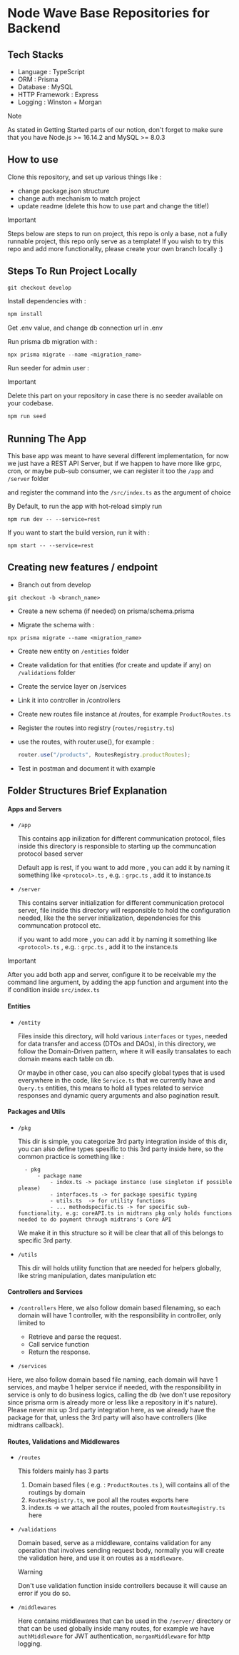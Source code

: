 # Node Wave Base Repositories for Backend


## Tech Stacks 

- Language : TypeScript 
- ORM : Prisma 
- Database : MySQL
- HTTP Framework : Express 
- Logging : Winston + Morgan

> [!NOTE]  
>  As stated in Getting Started parts of our notion, don't forget to make sure that you have Node.js >= 16.14.2 and MySQL >= 8.0.3

## How to use

Clone this repository, and set up various things like :

- change package.json structure
- change auth mechanism to match project
- update readme (delete this how to use part and change the title!)

> [!IMPORTANT]  
>  Steps below are steps to run on project, this repo is only a base, not a fully runnable project, this repo only serve as a template! If you wish to try this repo and add more functionality, please create your own branch locally :)

## Steps To Run Project Locally

```
git checkout develop
```
Install dependencies with :

```powershell
npm install
```

Get .env value, and change db connection url in .env

Run prisma db migration with :

```powershell
npx prisma migrate --name <migration_name>
```
Run seeder for admin user :

  > [!IMPORTANT]  
  > Delete this part on your repository in case there is no seeder available on your codebase.

```powershell
npm run seed
```

## Running The App 

This base app was meant to have several different implementation, for now we just have a REST API Server, but if we happen to 
have more like grpc, cron, or maybe pub-sub consumer, we can register it too the 
`/app` and `/server` folder 

and register the command into the `/src/index.ts` as the argument of choice 

By Default, to run the app with hot-reload simply run 
```
npm run dev -- --service=rest
```

If you want to start the build version, run it with : 
```
npm start -- --service=rest
```

## Creating new features / endpoint

- Branch out from develop
```
git checkout -b <branch_name>
```
- Create a new schema (if needed) on prisma/schema.prisma

- Migrate the schema with :
```
npx prisma migrate --name <migration_name>
```

- Create new entity on `/entities` folder

- Create validation for that entities (for create and update if any) on `/validations` folder

- Create the service layer on /services

- Link it into controller in /controllers

- Create new routes file instance at /routes, for example `ProductRoutes.ts`

- Register the routes into registry (`routes/registry.ts`)

- use the routes, with router.use(), for example :

  ```js
  router.use("/products", RoutesRegistry.productRoutes);
  ```

- Test in postman and document it with example


## Folder Structures Brief Explanation 

#### Apps and Servers 

- `/app` 

  This contains app inilization for different communication protocol, files inside this directory is responsible to starting up the communcation protocol based server

  Default app is rest, if you want to add more , you can add it by naming it something like `<protocol>.ts` , e.g. : `grpc.ts` , add it to instance.ts 

- `/server` 
  
  This contains server initialization for different communication 
  protocol server, file inside this directory will responsible to hold the configuration needed, like the the server initialization, dependencies for this communcation protocol etc. 

  if you want to add more , you can add it by naming it something like `<protocol>.ts` , e.g. : `grpc.ts` , add it to the instance.ts 

> [!IMPORTANT]  
> After you add both app and server, configure it to be receivable my the command line argument, by adding the app function and argument into the if condition inside `src/index.ts`

#### Entities 

- `/entity` 

  Files inside this directory, will hold various `interfaces` or `types`, needed for data transfer and access (DTOs and DAOs), in this directory, we follow the Domain-Driven pattern, where it will easily transalates to each domain means each table on db. 

  Or maybe in other case, you can also specify global types that is used everywhere in the code, like `Service.ts` that we currently have and `Query.ts` entities, this means to hold all types related to service responses and dynamic query arguments and also pagination result.


#### Packages and Utils

- `/pkg` 

  This dir is simple, you categorize 3rd party integration inside of this dir, you can also define types spesific to this 3rd party inside here, so the common practice is something like : 
  ```
    - pkg 
        - package name 
            - index.ts -> package instance (use singleton if possible please)
            - interfaces.ts -> for package spesific typing 
            - utils.ts  -> for utility functions
            - ... methodspecific.ts -> for specific sub-functionality, e.g: coreAPI.ts in midtrans pkg only holds functions needed to do payment through midtrans's Core API
  ```

  We make it in this structure so it will be clear that all of this belongs to specific 3rd party.

- `/utils` 

  This dir will holds utility function that are needed for helpers globally, like string manipulation, dates manipulation etc 

 
#### Controllers and Services 

 - `/controllers` 
  Here, we also follow domain based filenaming, so each domain will have 1 controller, with the responsibility in controller, only limited to 
    - Retrieve and parse the request.
    - Call service function 
    - Return the response.


 - `/services`

  Here, we also follow domain based file naming, each domain will have 1 services, and maybe 1 helper service if needed, with the responsibility in service is only to do business logics, calling the db (we don't use repository since prisma orm is already more or less like a repository in it's nature). Please never mix up 3rd party integration here, as we already have the package for that, unless the 3rd party will also have controllers (like midtrans callback).


#### Routes, Validations and Middlewares

- `/routes` 

  This folders mainly has 3 parts 
  1. Domain based files ( e.g. : `ProductRoutes.ts` ), will contains all of the routings by domain 
  2. `RoutesRegistry.ts`, we pool all the routes exports here 
  3. index.ts -> we attach all the routes, pooled from `RoutesRegistry.ts` here

- `/validations` 

  Domain based, serve as a middleware, contains validation for any operation that involves sending request body, normally you will create the validation here,
  and use it on routes as a `middleware`.
 
  > [!WARNING]  
  > Don't use validation function inside controllers because it will cause an error if you do so.


- `/middlewares` 

  Here contains middlewares that can be used in the `/server/` directory or that can be used globally inside many routes, for example we have 
  `authMiddleware` for JWT authentication, `morganMiddleware` for http logging.